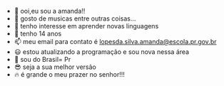 - 👋 ooi,eu sou a amanda!! 
- 👀 gosto de musicas entre outras coisas...  
- 🌱 tenho interesse em aprender novas linguagens 
- 💞️ tenho 14 anos 
- 📫 meu email para contato é lopesda.silva.amanda@escola.pr.gov.br
- 😃 estou atualizando a programação e sou nova nessa área
- 💫 sou do Brasil= Pr
- 😎 seja a sua melhor versão
- 🔥 é grande o meu prazer no senhor!!! 




